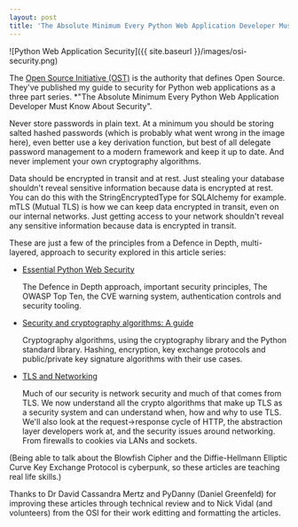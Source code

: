 ```yaml
---
layout: post
title: 'The Absolute Minimum Every Python Web Application Developer Must Know About Security'
---
```


![Python Web Application Security]({{ site.baseurl }}/images/osi-security.png)

The [Open Source Initiative (OST)](https://opensource.net/) is the authority that defines Open Source. They've published my guide to security for Python web applications as a three part series. *"The Absolute Minimum Every Python Web Application Developer Must Know About Security".

Never store passwords in plain text. At a minimum you should be storing salted hashed passwords (which is probably what went wrong in the image here), even better use a key derivation function, but best of all delegate password management to a modern framework and keep it up to date. And never implement your own cryptography algorithms.

Data should be encrypted in transit and at rest. Just stealing your database shouldn't reveal sensitive information because data is encrypted at rest. You can do this with the StringEncryptedType for SQLAlchemy for example. mTLS (Mutual TLS) is how we can keep data encrypted in transit, even on our internal networks. Just getting access to your network shouldn't reveal any sensitive information because data is encrypted in transit.

These are just a few of the principles from a Defence in Depth, multi-layered, approach to security explored in this article series:

* [Essential Python Web Security](https://opensource.net/essential-python-web-security/ )

  The Defence in Depth approach, important security principles, The OWASP Top Ten, the CVE warning system, authentication controls and security tooling.

* [Security and cryptography algorithms: A guide](https://opensource.net/security-cryptography-algorithms-python/)

  Cryptography algorithms, using the cryptography library and the Python standard library. Hashing, encryption, key exchange protocols and public/private key signature algorithms with their use cases.

* [TLS and Networking](https://opensource.net/tls-and-networking/)

  Much of our security is network security and much of that comes from TLS. We now understand all the crypto algorithms that make up TLS as a security system and can understand when, how and why to use TLS. We'll also look at the request->response cycle of HTTP, the abstraction layer developers work at, and the security issues around networking. From firewalls to cookies via LANs and sockets.

(Being able to talk about the Blowfish Cipher and the Diffie-Hellmann Elliptic Curve Key Exchange Protocol is cyberpunk, so these articles are teaching real life skills.)

Thanks to Dr David Cassandra Mertz and PyDanny (Daniel Greenfeld) for improving these articles through technical review and to Nick Vidal (and volunteers) from the OSI for their work editting and formatting the articles.
